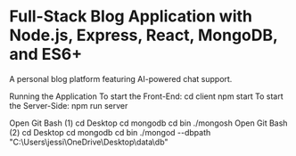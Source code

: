# Full-Stack Blog Application with Node.js, Express, React, MongoDB, and ES6+
A personal blog platform featuring AI-powered chat support.

Running the Application
To start the Front-End: 
cd client
npm start
To start the Server-Side: 
npm run server

Open Git Bash (1)
cd Desktop
cd mongodb
cd bin
./mongosh
Open Git Bash (2)
cd Desktop
cd mongodb
cd bin
./mongod --dbpath "C:\Users\jessi\OneDrive\Desktop\data\db"
